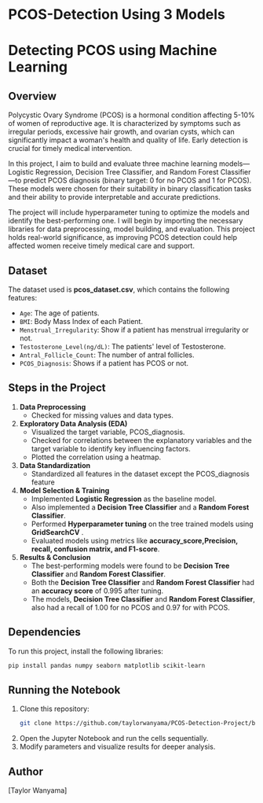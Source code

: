 # PCOS-Detection Using 3 Models
# Detecting PCOS using Machine Learning

## Overview

Polycystic Ovary Syndrome (PCOS) is a hormonal condition affecting 5-10% of women of reproductive age. It is characterized by symptoms such as irregular periods, excessive hair growth, and ovarian cysts, which can significantly impact a woman's health and quality of life. Early detection is crucial for timely medical intervention.

In this project, I aim to build and evaluate three machine learning models—Logistic Regression, Decision Tree Classifier, and Random Forest Classifier—to predict PCOS diagnosis (binary target: 0 for no PCOS and 1 for PCOS). These models were chosen for their suitability in binary classification tasks and their ability to provide interpretable and accurate predictions.

The project will include hyperparameter tuning to optimize the models and identify the best-performing one. I will begin by importing the necessary libraries for data preprocessing, model building, and evaluation. This project holds real-world significance, as improving PCOS detection could help affected women receive timely medical care and support.

## Dataset

The dataset used is **pcos_dataset.csv**, which contains the following features:

- `Age`: The age of patients.
- `BMI`: Body Mass Index of each Patient.
- `Menstrual_Irregularity`: Show if a patient has menstrual irregularity or not.
- `Testosterone_Level(ng/dL)`: The patients' level of Testosterone.
- `Antral_Follicle_Count`: The number of antral follicles.
- `PCOS_Diagnosis`: Shows if a patient has PCOS or not.

## Steps in the Project

1. **Data Preprocessing**
   - Checked for missing values and data types.
2. **Exploratory Data Analysis (EDA)**
   - Visualized the target variable, PCOS_diagnosis.
   - Checked for correlations between the explanatory variables and the target variable to identify key influencing factors.
   - Plotted the correlation using a heatmap.
3. **Data Standardization**
   - Standardized all features in the dataset except the PCOS_diagnosis feature     
4. **Model Selection & Training**
   - Implemented **Logistic Regression** as the baseline model.
   - Also implemented a **Decision Tree Classifier** and a **Random Forest Classifier**. 
   - Performed **Hyperparameter tuning** on the tree trained models using **GridSearchCV** .
   - Evaluated models using metrics like **accuracy_score,Precision, recall, confusion matrix, and F1-score**.
5. **Results & Conclusion**
   - The best-performing models were found to be **Decision Tree Classifier** and **Random Forest Classifier**.
   - Both the **Decision Tree Classifier** and **Random Forest Classifier** had an **accuracy score** of 0.995 after tuning.
   - The models, **Decision Tree Classifier** and **Random Forest Classifier**, also had a recall of 1.00 for no PCOS and 0.97 for with PCOS.  
## Dependencies

To run this project, install the following libraries:

```bash
pip install pandas numpy seaborn matplotlib scikit-learn
```

## Running the Notebook

1. Clone this repository:
   ```bash
   git clone https://github.com/taylorwanyama/PCOS-Detection-Project/blob/main/Predicting%20if%20a%20Patient%20has%20PCOS_final_1%20%20(1).ipynb
   ```
2. Open the Jupyter Notebook and run the cells sequentially.
3. Modify parameters and visualize results for deeper analysis.

## Author

[Taylor Wanyama] 
